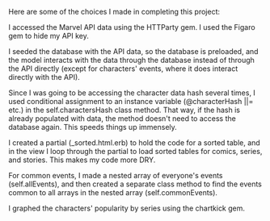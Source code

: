 Here are some of the choices I made in completing this project:

I accessed the Marvel API data using the HTTParty gem. I used the Figaro gem to hide my API key.

I seeded the database with the API data, so the database is preloaded, and the model interacts with the data through the database instead of through the API directly (except for characters' events, where it does interact directly with the API).

Since I was going to be accessing the character data hash several times, I used conditional assignment to an instance variable (@characterHash ||= etc.) in the self.charactersHash class method. That way, if the hash is already populated with data, the method doesn't need to access the database again. This speeds things up immensely.

I created a partial (\_sorted.html.erb) to hold the code for a sorted table, and in the view I loop through the partial to load sorted tables for comics, series, and stories. This makes my code more DRY.

For common events, I made a nested array of everyone's events (self.allEvents), and then created a separate class method to find the events common to all arrays in the nested array (self.commonEvents).

I graphed the characters' popularity by series using the chartkick gem.
